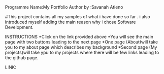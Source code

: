 Programme Name:My Portfolio
Author by :Savanah Atieno

#This project contains all my samples of what i have done so far .
i also introduced myself adding the main reason why i chose Software Development.


INSTRUCTIONS
 *Click on the link provided above
 *You will see the main page with two buttons leading to the next page
 *One page (About)will take you to my about page which describes my background
 *Second page (My projects)will take ypu to my projects where there will be few links leading to the github page.

 LINK:

 
